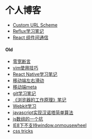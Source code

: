 个人博客
=========
  - [Custom URL Scheme](https://github.com/huangsy/blog/issues/13)
  - [Reflux学习笔记](https://github.com/huangsy/blog/issues/12)
  - [React 组件间通信](https://github.com/huangsy/blog/issues/11)

#### Old

  - [零宽断言](https://github.com/huangsy/blog/issues/15)
  - [vim使用技巧](https://github.com/huangsy/blog/issues/10)
  - [React Native学习笔记](https://github.com/huangsy/blog/issues/9)
  - [移动端左右滑动](https://github.com/huangsy/blog/issues/8)
  - [移动端meta](https://github.com/huangsy/blog/issues/7)
  - [git学习笔记](https://github.com/huangsy/blog/issues/6)
  - [《浏览器的工作原理》笔记](https://github.com/huangsy/blog/issues/5)
  - [Webkit学习](https://github.com/huangsy/blog/issues/4)
  - [javascript实现汉诺塔简单算法](https://github.com/huangsy/blog/issues/3)
  - [js数组的一个坑](https://github.com/huangsy/blog/issues/2)
  - [IE8下不支持window.onmousewheel](https://github.com/huangsy/blog/issues/1)
  - [css tricks](https://css-tricks.com/examples/ShapesOfCSS/?=derp)
